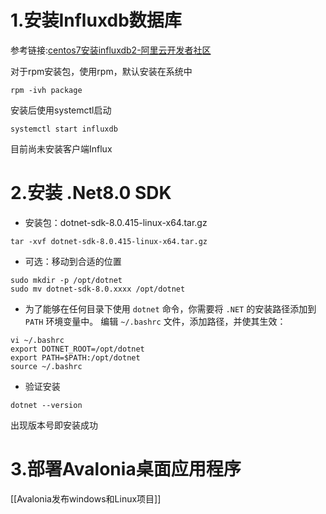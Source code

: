 # 1.安装Influxdb数据库

参考链接:[centos7安装influxdb2-阿里云开发者社区](https://developer.aliyun.com/article/1579245)

对于rpm安装包，使用rpm，默认安装在系统中

~~~
rpm -ivh package
~~~

安装后使用systemctl启动

~~~
systemctl start influxdb
~~~

目前尚未安装客户端Influx

# 2.安装 .Net8.0 SDK

- 安装包：dotnet-sdk-8.0.415-linux-x64.tar.gz

~~~
tar -xvf dotnet-sdk-8.0.415-linux-x64.tar.gz
~~~

- 可选：移动到合适的位置

~~~
sudo mkdir -p /opt/dotnet
sudo mv dotnet-sdk-8.0.xxxx /opt/dotnet
~~~

- 为了能够在任何目录下使用 `dotnet` 命令，你需要将 `.NET` 的安装路径添加到 `PATH` 环境变量中。
  编辑 `~/.bashrc` 文件，添加路径，并使其生效：

~~~
vi ~/.bashrc
export DOTNET_ROOT=/opt/dotnet
export PATH=$PATH:/opt/dotnet
source ~/.bashrc
~~~

- 验证安装

~~~
dotnet --version
~~~

出现版本号即安装成功

# 3.部署Avalonia桌面应用程序

[[Avalonia发布windows和Linux项目]]